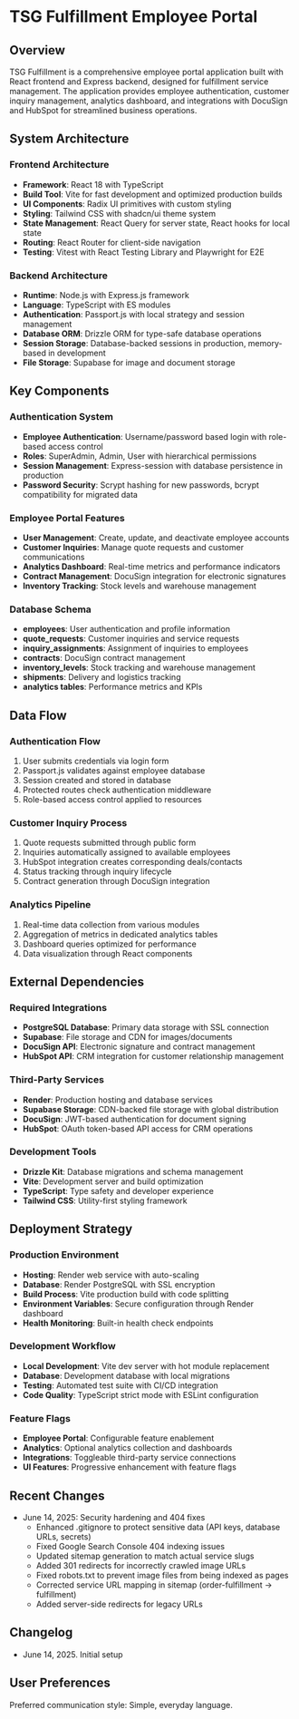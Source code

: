 # TSG Fulfillment Employee Portal

## Overview

TSG Fulfillment is a comprehensive employee portal application built with React frontend and Express backend, designed for fulfillment service management. The application provides employee authentication, customer inquiry management, analytics dashboard, and integrations with DocuSign and HubSpot for streamlined business operations.

## System Architecture

### Frontend Architecture
- **Framework**: React 18 with TypeScript
- **Build Tool**: Vite for fast development and optimized production builds
- **UI Components**: Radix UI primitives with custom styling
- **Styling**: Tailwind CSS with shadcn/ui theme system
- **State Management**: React Query for server state, React hooks for local state
- **Routing**: React Router for client-side navigation
- **Testing**: Vitest with React Testing Library and Playwright for E2E

### Backend Architecture
- **Runtime**: Node.js with Express.js framework
- **Language**: TypeScript with ES modules
- **Authentication**: Passport.js with local strategy and session management
- **Database ORM**: Drizzle ORM for type-safe database operations
- **Session Storage**: Database-backed sessions in production, memory-based in development
- **File Storage**: Supabase for image and document storage

## Key Components

### Authentication System
- **Employee Authentication**: Username/password based login with role-based access control
- **Roles**: SuperAdmin, Admin, User with hierarchical permissions
- **Session Management**: Express-session with database persistence in production
- **Password Security**: Scrypt hashing for new passwords, bcrypt compatibility for migrated data

### Employee Portal Features
- **User Management**: Create, update, and deactivate employee accounts
- **Customer Inquiries**: Manage quote requests and customer communications
- **Analytics Dashboard**: Real-time metrics and performance indicators
- **Contract Management**: DocuSign integration for electronic signatures
- **Inventory Tracking**: Stock levels and warehouse management

### Database Schema
- **employees**: User authentication and profile information
- **quote_requests**: Customer inquiries and service requests
- **inquiry_assignments**: Assignment of inquiries to employees
- **contracts**: DocuSign contract management
- **inventory_levels**: Stock tracking and warehouse management
- **shipments**: Delivery and logistics tracking
- **analytics tables**: Performance metrics and KPIs

## Data Flow

### Authentication Flow
1. User submits credentials via login form
2. Passport.js validates against employee database
3. Session created and stored in database
4. Protected routes check authentication middleware
5. Role-based access control applied to resources

### Customer Inquiry Process
1. Quote requests submitted through public form
2. Inquiries automatically assigned to available employees
3. HubSpot integration creates corresponding deals/contacts
4. Status tracking through inquiry lifecycle
5. Contract generation through DocuSign integration

### Analytics Pipeline
1. Real-time data collection from various modules
2. Aggregation of metrics in dedicated analytics tables
3. Dashboard queries optimized for performance
4. Data visualization through React components

## External Dependencies

### Required Integrations
- **PostgreSQL Database**: Primary data storage with SSL connection
- **Supabase**: File storage and CDN for images/documents
- **DocuSign API**: Electronic signature and contract management
- **HubSpot API**: CRM integration for customer relationship management

### Third-Party Services
- **Render**: Production hosting and database services
- **Supabase Storage**: CDN-backed file storage with global distribution
- **DocuSign**: JWT-based authentication for document signing
- **HubSpot**: OAuth token-based API access for CRM operations

### Development Tools
- **Drizzle Kit**: Database migrations and schema management
- **Vite**: Development server and build optimization
- **TypeScript**: Type safety and developer experience
- **Tailwind CSS**: Utility-first styling framework

## Deployment Strategy

### Production Environment
- **Hosting**: Render web service with auto-scaling
- **Database**: Render PostgreSQL with SSL encryption
- **Build Process**: Vite production build with code splitting
- **Environment Variables**: Secure configuration through Render dashboard
- **Health Monitoring**: Built-in health check endpoints

### Development Workflow
- **Local Development**: Vite dev server with hot module replacement
- **Database**: Development database with local migrations
- **Testing**: Automated test suite with CI/CD integration
- **Code Quality**: TypeScript strict mode with ESLint configuration

### Feature Flags
- **Employee Portal**: Configurable feature enablement
- **Analytics**: Optional analytics collection and dashboards
- **Integrations**: Toggleable third-party service connections
- **UI Features**: Progressive enhancement with feature flags

## Recent Changes

- June 14, 2025: Security hardening and 404 fixes
  - Enhanced .gitignore to protect sensitive data (API keys, database URLs, secrets)
  - Fixed Google Search Console 404 indexing issues
  - Updated sitemap generation to match actual service slugs
  - Added 301 redirects for incorrectly crawled image URLs
  - Fixed robots.txt to prevent image files from being indexed as pages
  - Corrected service URL mapping in sitemap (order-fulfillment → fulfillment)
  - Added server-side redirects for legacy URLs

## Changelog

- June 14, 2025. Initial setup

## User Preferences

Preferred communication style: Simple, everyday language.